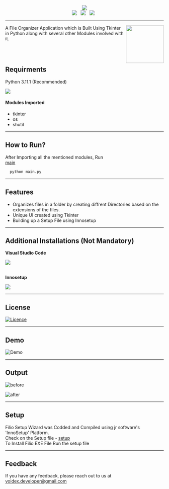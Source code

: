 <div align="center"> 
       <img src="https://github.com/k-arthik-r/Filio/assets/111432615/05e31abd-1268-40f1-8c0b-89c6bcd874bd" >
</div>

<div align='center'>
       <a><img src="https://img.shields.io/badge/python-3670A0?style=for-the-badge&logo=python&logoColor=ffdd54" /></a> &nbsp;
        <a><img src="https://img.shields.io/badge/Tkinter-ff0000?style=for-the-badge&logo=python&logoColor=ffdd54" /></a> &nbsp;
       <a><img src="https://img.shields.io/badge/Inkscape-e0e0e0?style=for-the-badge&logo=inkscape&logoColor=080A13" /></a> &nbsp;
</div>

--------------------------

<img src="https://github.com/k-arthik-r/Filio/assets/111432615/1658b9ce-c268-4dfe-87cc-ff367e14728f" align="right" height="120px" width="120px">

<p text-align="left">A File Organizer Application which is Built Using Tkinter in Python along with several other Modules involved with it.</p><br /><br />


## Requirments
Python 3.11.1 (Recommended) 

<a href="https://www.python.org/downloads/" alt="3.11.1">
        <img src="https://img.shields.io/badge/python-3670A0?style=for-the-badge&logo=python&logoColor=ffdd54" /></a>
  
<h4>Modules Imported</h4>

- tkinter
- os
- shutil
--------------------------
## How to Run?

After Importing all the mentioned modules, Run<br>
[main](main.py)
```bash
  python main.py
```
-------------------------
## Features

- Organizes files in a folder by creating diffrent Directories based on the extensions of the files.
- Unique UI created using Tkinter
- Building up a Setup File using Innosetup
---------------------------

## Additional Installations (Not Mandatory)

**Visual Studio Code**  

<a href="https://code.visualstudio.com/" alt="VS Code">
        <img src="https://img.shields.io/badge/Visual%20Studio%20Code-0078d7.svg?style=for-the-badge&logo=visual-studio-code&logoColor=white" /></a><br>
<br> 

**Innosetup**      

<a href="https://jrsoftware.org/isinfo.php" alt="Innosetup">
        <img src="https://img.shields.io/badge/InnoSetup-000080?style=for-the-badge" /></a>
        
----------------------------
## License

[![Licence](https://img.shields.io/github/license/Ileriayo/markdown-badges?style=for-the-badge)](./LICENSE)

----------------------------

## Demo

![Demo](https://github.com/k-arthik-r/Filio/assets/111432615/4751a858-062c-44c4-8c26-62aeee2ccd3f)


------------------------------

## Output
![before](https://github.com/k-arthik-r/Filio/assets/111432615/84807e8c-04ab-4d46-924e-6b23f8623151)

![after](https://github.com/k-arthik-r/Filio/assets/111432615/6fe5fca7-ed1e-4730-92d1-d749400b2ed1)

------------------------------
## Setup

Filio Setup Wizard was Codded and Compiled using jr software's 'InnoSetup' Platform.<br>
Check on the Setup file - [setup](Setup.iss) <br>
To Install Filio EXE File Run the setup file

---------------------------
## Feedback
If you have any feedback, please reach out to us at voidex.developer@gmail.com
